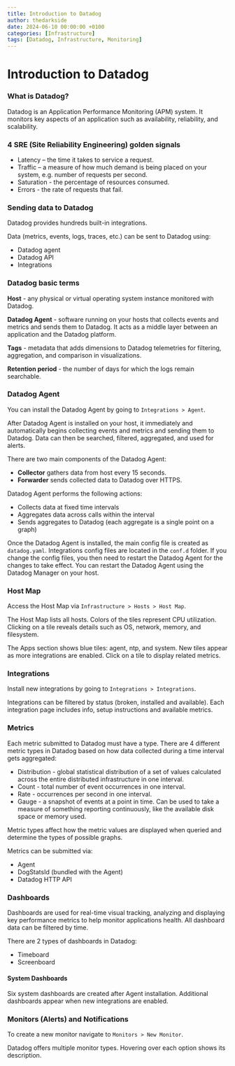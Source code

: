 ```yaml
---
title: Introduction to Datadog
author: thedarkside
date: 2024-06-10 00:00:00 +0100
categories: [Infrastructure]
tags: [Datadog, Infrastructure, Monitoring]
---
```


# Introduction to Datadog

### What is Datadog?

Datadog is an Application Performance Monitoring (APM) system. It monitors key aspects of an application such as availability, reliability, and scalability.

### 4 SRE (Site Reliability Engineering) golden signals

- Latency – the time it takes to service a request.
- Traffic – a measure of how much demand is being placed on your system, e.g. number of requests per second.
- Saturation - the percentage of resources consumed.
- Errors - the rate of requests that fail.

### Sending data to Datadog

Datadog provides hundreds built-in integrations.

Data (metrics, events, logs, traces, etc.) can be sent to Datadog using:
- Datadog agent
- Datadog API
- Integrations

### Datadog basic terms

**Host** - any physical or virtual operating system instance monitored with Datadog. 

**Datadog Agent** - software running on your hosts that collects events and metrics and sends them to Datadog. It acts as a middle layer between an application and the Datadog platform. 

**Tags** - metadata that adds dimensions to Datadog telemetries for filtering, aggregation, and comparison in visualizations.

**Retention period** - the number of days for which the logs remain searchable. 

### Datadog Agent

You can install the Datadog Agent by going to `Integrations > Agent`. 

After Datadog Agent is installed on your host, it immediately and automatically begins collecting events and metrics and sending them to Datadog. Data can then be searched, filtered, aggregated, and used for alerts.

There are two main components of the Datadog Agent: 
- **Collector** gathers data from host every 15 seconds.
- **Forwarder** sends collected data to Datadog over HTTPS.

Datadog Agent performs the following actions:
- Collects data at fixed time intervals
- Aggregates data across calls within the interval
- Sends aggregates to Datadog (each aggregate is a single point on a graph)

Once the Datadog Agent is installed, the main config file is created as `datadog.yaml`. Integrations config files are located in the `conf.d` folder. If you change the config files, you then need to restart the Datadog Agent for the changes to take effect. You can restart the Datadog Agent using the Datadog Manager on your host. 

### Host Map

Access the Host Map via `Infrastructure > Hosts > Host Map`. 

The Host Map lists all hosts. Colors of the tiles represent CPU utilization. Clicking on a tile reveals details such as OS, network, memory, and filesystem.

The Apps section shows blue tiles: agent, ntp, and system. New tiles appear as more integrations are enabled. Click on a tile to display related metrics.

### Integrations

Install new integrations by going to `Integrations > Integrations`. 

Integrations can be filtered by status (broken, installed and available). Each integration page includes info, setup instructions and available metrics.

### Metrics

Each metric submitted to Datadog must have a type. There are 4 different metric types in Datadog based on how data collected during a time interval gets aggregated:

- Distribution - global statistical distribution of a set of values calculated across the entire distributed infrastructure in one interval.
- Count - total number of event occurrences in one interval. 
- Rate - occurrences per second in one interval. 
- Gauge - a snapshot of events at a point in time. Can be used to take a measure of something reporting continuously, like the available disk space or memory used.

Metric types affect how the metric values are displayed when queried and determine the types of possible graphs.

Metrics can be submitted via: 
- Agent
- DogStatsId (bundled with the Agent)
- Datadog HTTP API

### Dashboards

Dashboards are used for real-time visual tracking, analyzing and displaying key performance metrics to help monitor applications health. All dashboard data can be filtered by time. 

There are 2 types of dashboards in Datadog:
- Timeboard
- Screenboard 

#### System Dashboards

Six system dashboards are created after Agent installation. Additional dashboards appear when new integrations are enabled.

### Monitors (Alerts) and Notifications

To create a new monitor navigate to `Monitors > New Monitor`. 

Datadog offers multiple monitor types. Hovering over each option shows its description.
